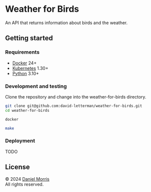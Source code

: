 # Weather for Birds

An API that returns information about birds and the weather.

## Getting started

### Requirements

- [Docker] 24+
- [Kubernetes] 1.30+
- [Python] 3.10+

### Development and testing

Clone the repository and change into the weather-for-birds directory.

```bash
git clone git@github.com:david-letterman/weather-for-birds.git
cd weather-for-birds
```

```bash
docker
```

```bash
make
```

### Deployment

TODO

## License

© 2024 [Daniel Morris]\
All rights reserved.

[daniel morris]: mailto:daniel@honestempire.com
[docker]: https://www.docker.com
[kubernetes]: https://kubernetes.io
[python]: https://www.python.org
